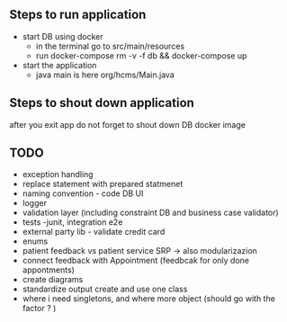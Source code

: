 ## Steps to run application
* start DB using docker
  * in the terminal go to src/main/resources
  * run docker-compose rm -v -f db && docker-compose up
* start the application
  * java main is here org/hcms/Main.java 

## Steps to shout down application
after you exit app do not forget to shout down DB docker image  

## TODO
* exception handling 
* replace statement with prepared statmenet
* naming convention - code DB UI
* logger
* validation layer (including constraint DB and business case validator)
* tests -junit, integration e2e
* external party lib - validate credit card
* enums
* patient feedback vs patient service SRP -> also modularizazion
* connect feedback with Appointment (feedbcak for only done appontments)
* create diagrams
* standardize output create and use one class
* where i need singletons, and where more object (should go with the factor ? )
